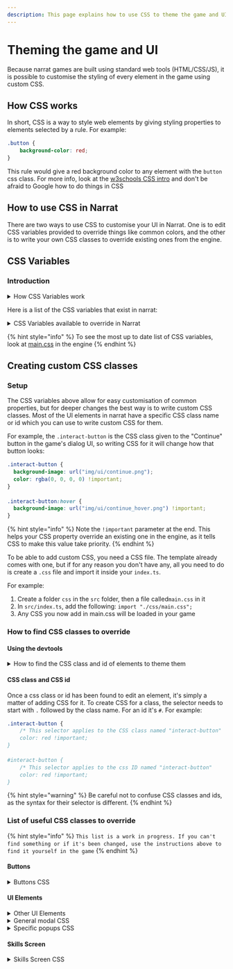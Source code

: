 ```yaml
---
description: This page explains how to use CSS to theme the game and UI
---
```


# Theming the game and UI

Because narrat games are built using standard web tools (HTML/CSS/JS), it is possible to customise the styling of every element in the game using custom CSS.

## How CSS works

In short, CSS is a way to style web elements by giving styling properties to elements selected by a rule. For example:

```css
.button {
    background-color: red;
}
```

This rule would give a red background color to any element with the `button` css class. For more info, look at the [w3schools CSS intro](https://www.w3schools.com/css/css\_intro.asp) and don't be afraid to Google how to do things in CSS

## How to use CSS in Narrat

There are two ways to use CSS to customise your UI in Narrat. One is to edit CSS variables provided to override things like common colors, and the other is to write your own CSS classes to override existing ones from the engine.

## CSS Variables

### Introduction

<details>

<summary>How CSS Variables work</summary>

A CSS variable is simply a CSS property value stored in a variable. This allows the user to reuse that variable in multiple places. Using variables for common colors, sizes, backgrounds or others can combine into an easy to edit theme. For example, here's some of the default CSS in Narrat:

```css
:root {
  --text-color: #d9e1f2;
  --light-1: hsl(210, 30%, 40%);
  --light-2: hsl(255, 30%, 50%);
  --light-background: linear-gradient(to right, var(--light-1), var(--light-2));
}

.button {
  background: var(--light-background);
  color: var(--text-color);
}

.input {
  background: var(--light-background);
  color: var(--text-color);
}
```

The CSS code above creates some variables to store specific colors, and those colors are then reused in various CSS classes. This means changing the value of `--text-color` will apply the change to all CSS using it



</details>

Here is a list of the CSS variables that exist in narrat:

<details>

<summary>CSS Variables available to override in Narrat</summary>

```css
:root {
  --bg-color: #131720;
  --text-color: #d9e1f2;
  --primary: hsl(255, 30%, 55%);
  --focus: hsl(210, 90%, 50%);
  --secondary: #42b983;
  --border-color: hsla(0, 0%, 100%, 0.2);
  --light-1: hsl(210, 30%, 40%);
  --light-2: hsl(255, 30%, 50%);
  --light-background: linear-gradient(to right, var(--light-1), var(--light-2));
  --shadow-1: hsla(236, 50%, 50%, 0.3);
  --shadow-2: hsla(236, 50%, 50%, 0.4);
  --hud-background: rgba(0, 0, 0, 0.4);
  --hud-text-color: var(--text-color);
  --notifications-bg: darkslateblue;

  --skills-text-background: rgba(0, 0, 0, 0.5);
  --skills-text-color: var(--text-color);
  --skills-level-background: rgba(0, 0, 0, 0.5);
  --skills-level-color: orange;
  --skills-xp-bar-height: 40px;

  --skill-check-name-color: orange;
  --skill-check-difficulty: orange;
  --skill-check-success: green;
  --skill-check-failed: red;
  --skill-check-color: orange;

  --dialog-choice-color: orange;
  --dialog-choice-hover-color: var(--text-color);
}
```

</details>

{% hint style="info" %}
To see the most up to date list of CSS variables, look at  [main.css](https://github.com/liana-pigeot/narrat/blob/main/src/sass/main.css#L6) in the engine
{% endhint %}

## Creating custom CSS classes

### Setup

The CSS variables above allow for easy customisation of common properties, but for deeper changes the best way is to write custom CSS classes. Most of the UI elements in narrat have a specific CSS class name or id which you can use to write custom CSS for them.

For example, the `.interact-button` is the CSS class given to the "Continue" button in the game's dialog UI, so writing CSS for it will change how that button looks:

```css
.interact-button {
  background-image: url("img/ui/continue.png");
  color: rgba(0, 0, 0, 0) !important;
}

.interact-button:hover {
  background-image: url("img/ui/continue_hover.png") !important;
}
```

{% hint style="info" %}
Note the `!important` parameter at the end. This helps your CSS property override an existing one in the engine, as it tells CSS to make this value take priority.
{% endhint %}

To be able to add custom CSS, you need a CSS file. The template already comes with one, but if for any reason you don't have any, all you need to do is create a `.css` file and import it inside your `index.ts`.

For example:

1. Create a folder `css` in the `src` folder, then a file called`main.css` in it
2. In `src/index.ts`, add the following: `import "./css/main.css";`
3. Any CSS you now add in main.css will be loaded in your game

### How to find CSS classes to override

#### Using the devtools

<details>

<summary>How to find the CSS class and id of elements to theme them</summary>

The easiest way to find a CSS class name or id to override for theming a game is to use the browser inspector (right-click -> inspect on Chrome or Firefox).

<img src="../.gitbook/assets/image (11).png" alt="" data-size="original">

The devtools have a list of all the elements on the page in the elements tab (bottom left in the screenshot). This tool shows a tree view of all the DOM elements that constitute a web page (the narrat UI is made of DOM elements)Available CSS classes to override

![](<../.gitbook/assets/image (31) (1).png>)

Clicking on the arrow icon in the top left of the devtools opens a "picker" tool that allows clicking anywhere on the page to select an element in the elements view of the devtools. This makes it very easy to browse and find elements on a page.

Finding the css class or id for an element is then just a matter of looking at what's in the HTML for that element in the devtools after finding it with the picker:

![](<../.gitbook/assets/image (18).png>)

![](<../.gitbook/assets/image (30).png>)

Hovering elements in the elements tab also highlights them on the page.

The `class` property in an element is the CSS class name. Some elements also have an `id` property, which is the CSS id.



</details>

#### CSS class and CSS id

Once a css class or id has been found to edit an element, it's simply a matter of adding CSS for it. To create CSS for a class, the selector needs to start with `.` followed by the class name. For an id it's `#`. For example:

```css
.interact-button {
    /* This selector applies to the CSS class named "interact-button"
    color: red !important; 
}

#interact-button {
    /* This selector applies to the css ID named "interact-button"
    color: red !important; 
}
```

{% hint style="warning" %}
Be careful not to confuse CSS classes and ids, as the syntax for their selector is different.
{% endhint %}

### List of useful CSS classes to override

{% hint style="info" %}
`This list is a work in progress. If you can't find something or if it's been changed, use the instructions above to find it yourself in the game`
{% endhint %}

#### Buttons

<details>

<summary>Buttons CSS</summary>

`.button`: Generic base class applied to all buttons

![](<../.gitbook/assets/image (34).png>)

`.interact-button`: The "Continue" button during dialogue

![](<../.gitbook/assets/image (25).png>)

`.dialog-choice`: The selectable choices in the dialogue

![](<../.gitbook/assets/image (22).png>)

`.menu-button`: The two "start game" and "continue game" buttons

`.start-button`

![](<../.gitbook/assets/image (13).png>)

`.continue-button`

![](<../.gitbook/assets/image (29).png>)

</details>

#### UI Elements

<details>

<summary>Other UI Elements</summary>

.dialog-container: Contains all the dialog

![](<../.gitbook/assets/image (27).png>)

.dialog: The entire right-side box of the screen that is scrollable with all the dialog in it

![](<../.gitbook/assets/image (20).png>)

.menu-container

![](<../.gitbook/assets/image (4).png>)

\#menu-button (note that it's an id and not a class)

![](<../.gitbook/assets/image (33).png>)

\#skills-menu-button

![](<../.gitbook/assets/image (26).png>)

</details>

<details>

<summary>General modal CSS</summary>

.modal-mask: The half-opaque overlay on the page when a modal is open

![](<../.gitbook/assets/image (28).png>)

.modal-container: The container class for all modals

![](<../.gitbook/assets/image (10).png>)

.modal-header

![](<../.gitbook/assets/image (19).png>)

.close-button: The button to close modals

![](<../.gitbook/assets/image (9).png>)

.modal-body

![](<../.gitbook/assets/image (16).png>)

.modal-footer: There's a footer space that is currently unused in modals

![](<../.gitbook/assets/image (7) (1).png>)

</details>

<details>

<summary>Specific popups CSS</summary>

Each modal in the game has its own CSS class applied to the `modal-container` to allow overriding things like width/height on a per-screen basis.

.menu-modal

![](<../.gitbook/assets/image (17).png>)

.skills-modal

![](<../.gitbook/assets/image (35).png>)



</details>

#### Skills Screen

<details>

<summary>Skills Screen CSS</summary>

.skills-container

![](<../.gitbook/assets/image (14).png>)

One thing worth knowing is the `.skills-container` class in the skills screen uses [CSS grid](https://learncssgrid.com/). To change how many columns there are per row, overriding the `grid-template-columns` works. For example:

```css
.skills-container {
    grid-template-columns: repeat(4, 1fr); /* The first number in repeat is the number of desired columbns */
    grid-gap: 30px 30px; /* Space between elements */
}
```

.skill-display: The individual tile for a skill

![](<../.gitbook/assets/image (32).png>)

.skill-title

![](<../.gitbook/assets/image (12).png>)

.skill-xp-container and .skill-xp-bar: skill-xp-container is the background of the xp progress bar, whereas skill-xp-bar is the inner bar that gets filled depending on the amount of xp

.skill-xp-text is also the text of the xp

![](<../.gitbook/assets/image (21) (1).png>)

.skill-level

![](<../.gitbook/assets/image (24).png>)





</details>





